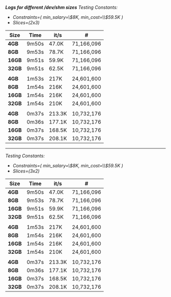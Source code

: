 ***Logs for different /dev/shm sizes***
*Testing Constants:*
 - *Constraints=\( min_salary=\\$8K, min_cost=\\$59.5K \)*
 - *Slices=\(2x3\)*
 

| Size | Time | it/s | # |
| --- | --- | --- | --- |
| **4GB** | 9m50s | 47.0K | 71,166,096 |
| **8GB** | 9m53s | 78.7K | 71,166,096 |
| **16GB** | 9m51s | 59.9K | 71,166,096 |
| **32GB** | 9m51s | 62.5K | 71,166,096 |
|  |  |  |  |
| **4GB** | 1m53s  |  217K | 24,601,600 |
| **8GB** | 1m54s  |  216K |  24,601,600 |
| **16GB** | 1m54s  |  216K | 24,601,600 |
| **32GB** | 1m54s  |  210K | 24,601,600 |
|  |  |  |  |
| **4GB** | 0m37s  | 213.3K | 10,732,176 |
| **8GB** | 0m36s  | 177.1K | 10,732,176 |
| **16GB** | 0m37s  | 168.5K | 10,732,176 |
| **32GB** | 0m37s  | 208.1K | 10,732,176 |


--------------------------------------------------------------------------------

*Testing Constants:*
 - *Constraints=\( min_salary=\\$8K, min_cost=\\$59.5K \)*
 - *Slices=\(3x2\)*
 

| Size | Time | it/s | # |
| --- | --- | --- | --- |
| **4GB** | 9m50s | 47.0K | 71,166,096 |
| **8GB** | 9m53s | 78.7K | 71,166,096 |
| **16GB** | 9m51s | 59.9K | 71,166,096 |
| **32GB** | 9m51s | 62.5K | 71,166,096 |
|  |  |  |  |
| **4GB** | 1m53s  |  217K | 24,601,600 |
| **8GB** | 1m54s  |  216K |  24,601,600 |
| **16GB** | 1m54s  |  216K | 24,601,600 |
| **32GB** | 1m54s  |  210K | 24,601,600 |
|  |  |  |  |
| **4GB** | 0m37s  | 213.3K | 10,732,176 |
| **8GB** | 0m36s  | 177.1K | 10,732,176 |
| **16GB** | 0m37s  | 168.5K | 10,732,176 |
| **32GB** | 0m37s  | 208.1K | 10,732,176 |
